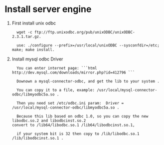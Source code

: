 Install server engine
=====================

1.  First install unix odbc
    ```shell
      wget -c ftp://ftp.unixodbc.org/pub/unixODBC/unixODBC-2.3.1.tar.gz.

      use: ./configure --prefix=/usr/local/unixODBC --sysconfdir=/etc; make; make install.
    ```
2. Install mysql odbc Driver
    ```shell
      You can enter internet page: ```html http://dev.mysql.com/downloads/mirror.php?id=412796 ```

      Downown a mysql-connector-odbc, and get the lib to your system .

      You can copy it to a file, example: /usr/local/mysql-connector-odbc/libmyodbc5a.so .

      Then you need set /etc/odbc.ini param:  Driver = /usr/local/mysql-connector-odbc/libmyodbc5a.so .

      Because this lib based on odbc 1.0, so you can copy the new libodbc.so.2 and libodbcinst.so.2 
    convert to /lib64/libodbc.so.1 /lib64/libodbcinst.so.1,
    
      if your system bit is 32 then copy to /lib/libodbc.so.1 /lib/libodbcinst.so.1 .
    ```

